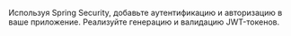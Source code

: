 Используя Spring Security, добавьте аутентификацию и авторизацию в ваше приложение. 
Реализуйте генерацию и валидацию JWT-токенов.  
